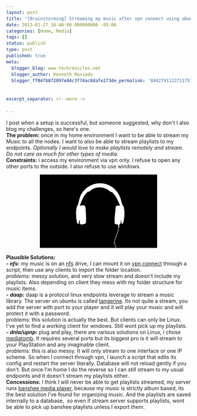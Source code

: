 ```yaml
---
layout: post
title: "[Brainstorming] Streaming my music after vpn connect using ubuntu as a server and both nexus 7 and Ubuntu client."
date: 2013-01-27 16:40:00.000000000 -05:00
categories: [Home, Media]
tags: []
status: publish
type: post
published: true
meta:
  blogger_blog: www.techronicles.net
  blogger_author: Kenneth Massada
  blogger_ff04fb872097e84c3f74ac8dafe273de_permalink: '8042791122711757412'


excerpt_separator: <!--more-->

---
```

<div dir="ltr">I post when a setup is successful, but someone suggested, why don't I also blog my challenges, so here's one. </div>
<div dir="ltr"><b>The problem:</b> once in my home environment I want to be able to stream my Music to all the nodes. I want to also be able to stream playlists to my endpoints. <i>Optionally I would love to make playlists remotely and stream. Do not care as much for other types of media.</i></div>
<div dir="ltr"><b>Constraints:</b> i access my environment via vpn only. I refuse to open any other ports to the outside. I also refuse to use windows.</p>
</div>

<div class="separator" style="clear:both;text-align:center;"><a href="http://lh3.ggpht.com/-S2q-5OCPrro/UQVqlOLdrfI/AAAAAAAAFl8/DGPLUtyQ1Dc/s1600/154123-headphones-headphones.jpg" style="margin-left:1em;margin-right:1em;"><img border="0" height="200" src="/images/wp/154123-headphones-headphones.jpg" width="320" /></a></div>
<div class="separator" style="clear:both;text-align:center;"></div>
<p><a name="more"></a>
<div dir="ltr"><b>Plausible Solutions:</b><br /><i><b>- </b></i><i><b>nfs</b></i><i><b>:</b></i> my music is on an <a href="https://help.ubuntu.com/community/SettingUpNFSHowTo">nfs</a> drive, I can mount it on <a href="http://askubuntu.com/questions/28733/how-do-i-run-a-script-after-openvpn-has-connected-successfully">vpn</a><a href="http://askubuntu.com/questions/28733/how-do-i-run-a-script-after-openvpn-has-connected-successfully"> connect</a> through a script, then use any clients to import the folder location.<br /><i>problems: </i>messy solution, and very slow stream and doesn't include my playlists. Also depending on client they mess with my folder structure for music items.</div>
<div dir="ltr"><i><b>- </b></i><i><b>daap</b></i><i><b>:</b></i> daap is a protocol linux endpoints leverage to stream a music library. The server on ubuntu is called <a href="http://isaraffee.wordpress.com/2012/03/05/setup-music-sharing-server-using-tangerine-in-ubuntu/">tangerine</a>. Its not quite a stream, you add the server with port to your player and it will play your music and will protect it with a password.<br />proble<i>ms: </i>this solution is actually the best. But clients can only be Linux. I've yet to find a working client for windows. Still wont pick up my playlists.</div>
<div dir="ltr"><b><i>- </i></b><b><i>dnla</i></b><b><i>/</i></b><b><i>upnp</i></b><b><i>:</i></b> plug and play, there are various solutions on Linux, i chose <a href="https://help.ubuntu.com/community/MediaTomb">mediato</a><a href="https://help.ubuntu.com/community/MediaTomb">mb</a>. It requires several ports but its biggest pro is it will stream to your PlayStation and any imaginable client.<br /><i>p</i><i>roblems: </i>this is also messy. It will only stream to one interface or one IP scheme. So when I connect through vpn, I launch a script that edits its config and restart the server literally. Database will not reload gently if you don't. But once I'm home I do the reverse so I can still stream to my usual endpoints and it doesn't stream my playlists either. </div>
<div dir="ltr"><b>Concessions:</b> I think I will never be able to get playlists streamed, my server runs <a href="http://banshee.fm/">banshee media player</a>, because my music is strictly album based, its the best solution I've found for organizing music. And the playlists are saved internally to a database,  so even if stream server supports playlists, wont be able to pick up banshee playlists unless I export them. </div>
<div class="separator" style="clear:both;text-align:center;"></div>
